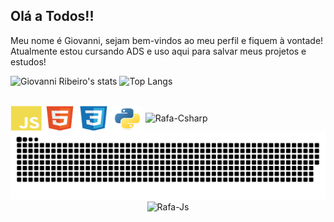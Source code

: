 ## Olá a Todos!!
Meu nome é Giovanni, sejam bem-vindos ao meu perfil e fiquem à vontade! Atualmente estou cursando ADS e uso aqui para salvar meus projetos e estudos!


![Giovanni Ribeiro's stats](https://github-readme-stats.vercel.app/api?username=GioRibeiro-hub&show_icons=true&include_all_commits=true&theme=dark&count_privade=true)
![Top Langs](https://github-readme-stats.vercel.app/api/top-langs/?username=GioRibeiro-hub&langs_count=10&layout=compact&theme=dark)

<div style="display: inline_block"><br>
  <img align="center" alt="Rafa-Js" height="40" width="50" src="https://raw.githubusercontent.com/devicons/devicon/master/icons/javascript/javascript-plain.svg">
  <img align="center" alt="Rafa-HTML" height="40" width="50" src="https://raw.githubusercontent.com/devicons/devicon/master/icons/html5/html5-original.svg">
  <img align="center" alt="Rafa-CSS" height="40" width="50" src="https://raw.githubusercontent.com/devicons/devicon/master/icons/css3/css3-original.svg">
  <img align="center" alt="Rafa-Python" height="40" width="50" src="https://raw.githubusercontent.com/devicons/devicon/master/icons/python/python-original.svg">
  <img align="center" alt="Rafa-Csharp" height="40" width="50" src="https://cdn.jsdelivr.net/gh/devicons/devicon@latest/icons/azuresqldatabase/azuresqldatabase-original.svg"/>
  
<picture>
  <source media="(prefers-color-scheme: dark)" srcset="https://raw.githubusercontent.com/GioRibeiro-hub/GioRibeiro-hub/output/github-contribution-grid-snake-dark.svg">
  <source media="(prefers-color-scheme: light)" srcset="https://raw.githubusercontent.com/GioRibeiro-hub/GioRibeiro-hub/output/github-contribution-grid-snake.svg">
  <img alt="github contribution grid snake animation" src="https://raw.githubusercontent.com/GioRibeiro-hub/GioRibeiro-hub/output/github-contribution-grid-snake.svg">
</picture>


<div align="center">

 <img alt="Rafa-Js" height="300" width="300" src="https://cdn.jsdelivr.net/gh/devicons/devicon@latest/icons/gitlab/gitlab-plain.svg" />
          
</div>

